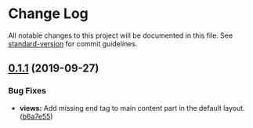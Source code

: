 # Change Log

All notable changes to this project will be documented in this file. See [standard-version](https://github.com/conventional-changelog/standard-version) for commit guidelines.

## [0.1.1](https://github.com/Datamedrix/application-foundation/compare/v0.1.0...v0.1.1) (2019-09-27)

### Bug Fixes

* **views:** Add missing end tag to main content part in the default layout. ([b6a7e55](https://github.com/Datamedrix/application-foundation/commit/b6a7e55))
